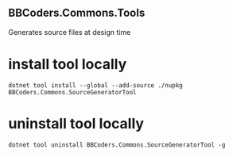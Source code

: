 ## BBCoders.Commons.Tools
Generates source files at design time

# install tool locally
`dotnet tool install --global --add-source ./nupkg BBCoders.Commons.SourceGeneratorTool`

# uninstall tool locally
`dotnet tool uninstall BBCoders.Commons.SourceGeneratorTool -g`